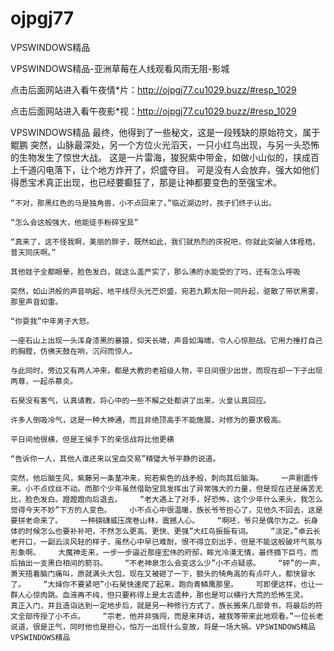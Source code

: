 # ojpgj77
VPSWINDOWS精品

VPSWINDOWS精品-亚洲草莓在人线观看风雨无阻-影城

点击后面网站进入看午夜情*片：http://ojpgj77.cu1029.buzz/#resp_1029

点击后面网站进入看午夜影*视：http://ojpgj77.cu1029.buzz/#resp_1029

VPSWINDOWS精品    最终，他得到了一些秘文，这是一段残缺的原始符文，属于鲲鹏    突然，山脉最深处，另一个方位火光滔天，一只小红鸟出现，与另一头恐怖的生物发生了惊世大战。    这是一片雷海，狻猊紫中带金，如做小山似的，挟成百上千道闪电落下，让个地方炸开了，炽盛夺目。    可是没有人会放弃，强大如他们得悉宝术真正出现，也已经要癫狂了，那是让神都要变色的至强宝术。

    “不对，那黑红色的马是独角兽，小不点回来了。”临近湖边时，孩子们终于认出。

    “怎么会这般强大，他能徒手粉碎宝具”

    “真来了，这不怪我啊，美丽的胖子，既然如此，我们就热烈的庆祝吧，你就此突破人体桎梏，普天同庆啊。”

    其他娃子全都眼晕，脸色发白，就这么盖严实了，那么沸的水能受的了吗，还有怎么呼吸

    突然，如山洪般的声音响起，地平线尽头光芒炽盛，宛若九颗太阳一同升起，驱散了带状黑雾，那里声音如雷。

    “你耍我”中年男子大怒。

    一座石山上出现一头浑身漆黑的暴猿，仰天长啸，声音如海啸，令人心惊胆战。它用力捶打自己的胸膛，仿佛天鼓在响，沉闷而惊人。

    与此同时，旁边又有两人冲来，都是大教的老祖级人物，平日间很少出世，而现在却一下子出现两尊，一起杀慕炎。

    石昊没有客气，认真请教，将心中的一些不解之处都讲了出来，火皇认真回应。

    许多人倒吸冷气，这是一种大神通，而且非绝顶高手不能施展，对修为的要求极高。

    平日间他很横，但是王侯手下的亲信战将比他更横

    “告诉你一人，其他人谁还来以宝血交易”精璧大爷平静的说道。

    突然，他后脑生风，紫藤另一条茎冲来，宛若紫色的战矛般，刺向其后脑海。    一声剧震传来。小不点纹丝不动。而那个少年虽然借助宝具发挥出了异常强大的力量，但是现在还是痛苦无比，脸色发白。蹬蹬蹬向后退去。    “老大遇上了对手，好恐怖，这个少年什么来头，我怎么觉得今天不妙”下方的人变色。    小不点心中很温暖，族长爷爷担心了，见他久不回去，这是要拼老命来了。    一种磅礴威压席卷山林，震撼人心。    “啊呸，爷只是偶尔为之。长身体的时候怎么也要补补吧，不然怎么更高、更快、更强”大红鸟振振有词。    “淡定。”卓云长老开口，一副云淡风轻的样子，虽然心中早已难耐，恨不得立刻出手，但是不能这般破坏气氛与形象啊。    大魔神走来，一步一步逼近那座宏伟的府邸，眸光冷漠无情，最终摘下巨弓，而后抽出一支黑白相间的箭羽。    “不老神泉怎么会变这么少”小不点疑惑。    “砰”的一声，萧天捂着脑门痛叫，原就满头大包，现在又被砸了一下，额头的犄角高的有点吓人，都快冒水了。    “大婶你不要紧吧”小石昊快速爬了起来，跑向青鳞鹰那里。    可即便这样，也让一群人心惊肉跳。血液再不纯，但只要称得上是太古遗种，那也是可以横行大荒的恐怖生灵。    真正入门，并且造诣达到一定地步后，就是另一种修行方式了，族长搬来几部骨书，将最后的符文全部传授了小不点。    “宗老，他并非强闯，而是来拜访，被我等带来此地观看。”一位长老说道，很是正气，同时他也是担心，怕万一出现什么变故，将是一场大祸。VPSWINDOWS精品VPSWINDOWS精品

